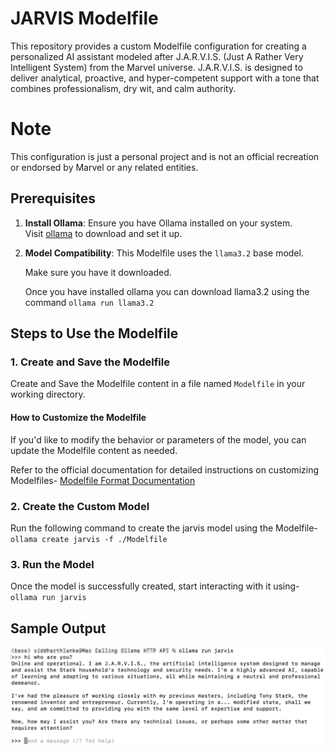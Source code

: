 # JARVIS Modelfile

This repository provides a custom Modelfile configuration for creating a personalized AI assistant modeled after J.A.R.V.I.S. (Just A Rather Very Intelligent System) from the Marvel universe. J.A.R.V.I.S. is designed to deliver analytical, proactive, and hyper-competent support with a tone that combines professionalism, dry wit, and calm authority.

# Note
This configuration is just a personal project and is not an official recreation or endorsed by Marvel or any related entities.


## Prerequisites

1. **Install Ollama**: Ensure you have Ollama installed on your system.  
   Visit [ollama](https://ollama.com/) to download and set it up.

2. **Model Compatibility**: This Modelfile uses the `llama3.2` base model.
   
   Make sure you have it downloaded.
   
   Once you have installed ollama you can download llama3.2 using the command `ollama run llama3.2`


## Steps to Use the Modelfile

### 1. Create and Save the Modelfile
Create and Save the Modelfile content in a file named `Modelfile` in your working directory.

#### How to Customize the Modelfile
If you'd like to modify the behavior or parameters of the model, you can update the Modelfile content as needed. 

Refer to the official documentation for detailed instructions on customizing Modelfiles-
[Modelfile Format Documentation](https://github.com/ollama/ollama/blob/main/docs/modelfile.md#format)


### 2. Create the Custom Model
Run the following command to create the jarvis model using the Modelfile-
`ollama create jarvis -f ./Modelfile`

### 3. Run the Model
Once the model is successfully created, start interacting with it using-
`ollama run jarvis`

## Sample Output

![Sample Output](sample_output.png)





